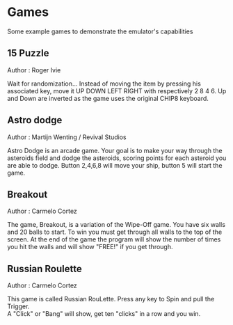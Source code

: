 # Games

Some example games to demonstrate the emulator's capabilities

## 15 Puzzle

Author : Roger Ivie

Wait for randomization...
Instead of moving the item by pressing his associated key,
move it UP DOWN LEFT RIGHT with respectively 2 8 4 6.
Up and Down are inverted as the game uses the original CHIP8 keyboard.

## Astro dodge

Author : Martijn Wenting / Revival Studios

Astro Dodge is an arcade game.
Your goal is to make your way through the asteroids field and dodge the asteroids,
scoring points for each asteroid you are able to dodge.
Button 2,4,6,8 will move your ship, button 5 will start the game.

## Breakout

Author : Carmelo Cortez

The game, Breakout, is a variation of the Wipe-Off game.
You have six walls and 20 balls to start.
To win you must get through all walls to the top of the screen.
At the end of the game the program will show the number of times
you hit the walls and will show "FREE!" if you get through.

## Russian Roulette

Author : Carmelo Cortez

This game is called Russian RouLette. Press any key to Spin and pull the Trigger.  
A "Click" or "Bang" will show, get ten "clicks" in a row and you win.

